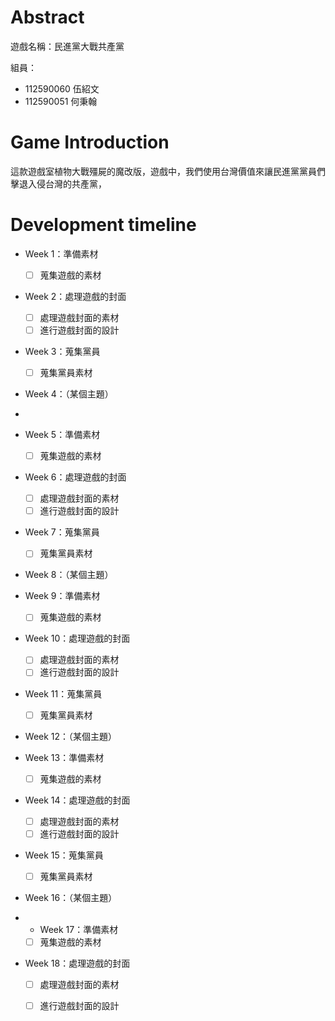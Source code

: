 # Abstract

遊戲名稱：民進黨大戰共產黨

組員：

- 112590060 伍紹文
- 112590051 何秉翰

# Game Introduction

這款遊戲室植物大戰殭屍的魔改版，遊戲中，我們使用台灣價值來讓民進黨黨員們擊退入侵台灣的共產黨，

# Development timeline

- Week 1：準備素材
  - [ ] 蒐集遊戲的素材
- Week 2：處理遊戲的封面
  - [ ] 處理遊戲封面的素材
  - [ ] 進行遊戲封面的設計
- Week 3：蒐集黨員
  - [ ] 蒐集黨員素材
- Week 4：（某個主題）
- 
- Week 5：準備素材
  - [ ] 蒐集遊戲的素材
- Week 6：處理遊戲的封面
  - [ ] 處理遊戲封面的素材
  - [ ] 進行遊戲封面的設計
- Week 7：蒐集黨員
  - [ ] 蒐集黨員素材
- Week 8：（某個主題）

- Week 9：準備素材
  - [ ] 蒐集遊戲的素材
- Week 10：處理遊戲的封面
  - [ ] 處理遊戲封面的素材
  - [ ] 進行遊戲封面的設計
- Week 11：蒐集黨員
  - [ ] 蒐集黨員素材
- Week 12：（某個主題）

- Week 13：準備素材
  - [ ] 蒐集遊戲的素材
- Week 14：處理遊戲的封面
  - [ ] 處理遊戲封面的素材
  - [ ] 進行遊戲封面的設計
- Week 15：蒐集黨員
  - [ ] 蒐集黨員素材
- Week 16：（某個主題）

- - Week 17：準備素材
  - [ ] 蒐集遊戲的素材
- Week 18：處理遊戲的封面
  - [ ] 處理遊戲封面的素材
  - [ ] 進行遊戲封面的設計

